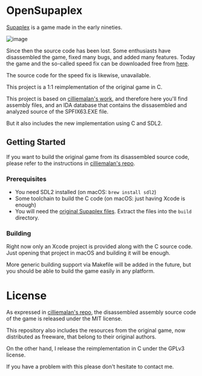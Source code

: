 # OpenSupaplex
[Supaplex](https://en.wikipedia.org/wiki/Supaplex) is a game made in the early nineties.

![image](https://user-images.githubusercontent.com/3305301/42215866-25134eb4-7ec0-11e8-913d-b64604632fa8.png)

Since then the source code has been lost. Some enthusiasts have disassembled the game,
fixed many bugs, and added many features. Today the game and the so-called speed fix can
be downloaded free from [here](http://www.elmerproductions.com/sp/dlinst.html). 

The source code for the speed fix is likewise, unavailable.

This project is a 1:1 reimplementation of the original game in C.

This project is based on [cilliemalan's work](https://github.com/cilliemalan/supaplex), and therefore here you'll find assembly files,
and an IDA database that contains the dissasembled and analyzed source of the SPFIX63.EXE file.

But it also includes the new implementation using C and SDL2.

## Getting Started

If you want to build the original game from its disassembled source code, please refer to
the instructions in [cilliemalan's repo](https://github.com/cilliemalan/supaplex).

### Prerequisites
- You need SDL2 installed (on macOS: `brew install sdl2`)
- Some toolchain to build the C code (on macOS: just having Xcode is enough)
- You will need the [original Supaplex files](https://cdn.chills.co.za/supaplex.zip).
    Extract the files into the `build` directory.

### Building
Right now only an Xcode project is provided along with the C source code. Just opening
that project in macOS and building it will be enough.

More generic building support via Makefile will be added in the future, but you should
be able to build the game easily in any platform.


# License
As expressed in [cilliemalan's repo](https://github.com/cilliemalan/supaplex), the
disassembled assembly source code of the game is released under the MIT license.

This repository also includes the resources from the original game, now distributed as
freeware, that belong to their original authors.

On the other hand, I release the reimplementation in C under the GPLv3 license.

If you have a problem with this please don't hesitate to contact me.
